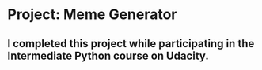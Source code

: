 # Project: Meme Generator
## I completed this project while participating in the Intermediate Python course on Udacity.
